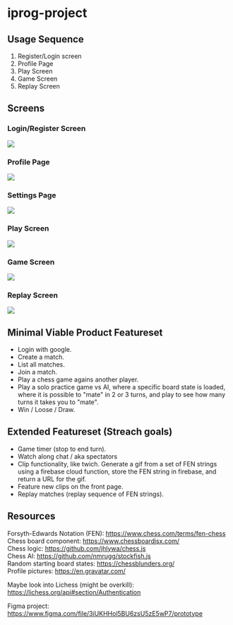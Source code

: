 # iprog-project

## Usage Sequence

1. Register/Login screen
2. Profile Page
3. Play Screen
4. Game Screen
5. Replay Screen

## Screens

### Login/Register Screen

![](./prototype/login_design.PNG)

### Profile Page

![](./prototype/profile_design.PNG)

### Settings Page

![](./prototype/settings_design.PNG)

### Play Screen

![](./prototype/play_design.PNG)

### Game Screen

![](./prototype/game_design.PNG)

### Replay Screen

![](./prototype/replay_design.PNG)


## Minimal Viable Product Featureset

* Login with google.
* Create a match.
* List all matches.
* Join a match.
* Play a chess game agains another player.
* Play a solo practice game vs AI, where a specific board state is loaded, where it is possible to "mate" in 2 or 3 turns, and play to see how many turns it takes you to "mate".
* Win / Loose / Draw.


## Extended Featureset (Streach goals)

* Game timer (stop to end turn).
* Watch along chat / aka spectators
* Clip functionality, like twich. Generate a gif from a set of FEN strings using a firebase cloud function, store the FEN string in firebase, and return a URL for the gif.
* Feature new clips on the front page.
* Replay matches (replay sequence of FEN strings).

## Resources

Forsyth-Edwards Notation (FEN): https://www.chess.com/terms/fen-chess <br>
Chess board component: https://www.chessboardjsx.com/ <br>
Chess logic: https://github.com/jhlywa/chess.js <br>
Chess AI: https://github.com/nmrugg/stockfish.js <br>
Random starting board states: https://chessblunders.org/ <br>
Profile pictures: https://en.gravatar.com/ <br>

Maybe look into Lichess (might be overkill): https://lichess.org/api#section/Authentication

Figma project: https://www.figma.com/file/3iUKHHol5BU6zsU5zE5wP7/prototype <br>
